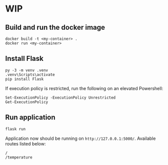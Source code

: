# WIP

## Build and run the docker image
```
docker build -t <my-container> .
docker run <my-container>
```

## Install Flask
```
py -3 -m venv .venv
.venv\Scripts\activate
pip install Flask
```

If execution policy is restricted, run the following on an elevated Powershell:
```
Set-ExecutionPolicy -ExecutionPolicy Unrestricted
Get-ExecutionPolicy
```

## Run application
```
flask run
```

Application now should be running on `http://127.0.0.1:5000/`.
Available routes listed below:
```
/
/temperature
```